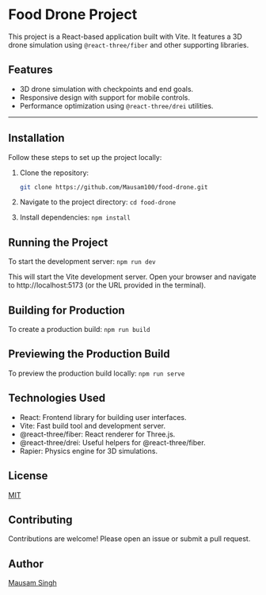 # Food Drone Project

This project is a React-based application built with Vite. It features a 3D drone simulation using `@react-three/fiber` and other supporting libraries.

## Features
- 3D drone simulation with checkpoints and end goals.
- Responsive design with support for mobile controls.
- Performance optimization using `@react-three/drei` utilities.

---

## Installation

Follow these steps to set up the project locally:

1. Clone the repository:
   ```bash
   git clone https://github.com/Mausam100/food-drone.git

2. Navigate to the project directory:
   `cd food-drone`

 3. Install dependencies:
 `npm install`

## Running the Project
To start the development server:
 `npm run dev`

  This will start the Vite development server. Open your browser and navigate to http://localhost:5173 (or the URL provided in the terminal).

## Building for Production
To create a production build:
 `npm run build`

## Previewing the Production Build
To preview the production build locally:
 `npm run serve`

## Technologies Used
- React: Frontend library for building user interfaces.
- Vite: Fast build tool and development server.
- @react-three/fiber: React renderer for Three.js.
- @react-three/drei: Useful helpers for @react-three/fiber.
- Rapier: Physics engine for 3D simulations.

## License
[MIT](LICENSE)

## Contributing
Contributions are welcome! Please open an issue or submit a pull request.

## Author
[Mausam Singh](https://github.com/Mausam100)